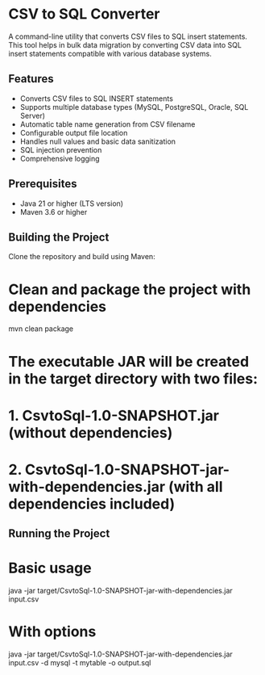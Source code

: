 # CSV to SQL Converter

A command-line utility that converts CSV files to SQL insert statements. This tool helps in bulk data migration by converting CSV data into SQL insert statements compatible with various database systems.

## Features

- Converts CSV files to SQL INSERT statements
- Supports multiple database types (MySQL, PostgreSQL, Oracle, SQL Server)
- Automatic table name generation from CSV filename
- Configurable output file location
- Handles null values and basic data sanitization
- SQL injection prevention
- Comprehensive logging

## Prerequisites

- Java 21 or higher (LTS version)
- Maven 3.6 or higher

## Building the Project

Clone the repository and build using Maven: 
# Clean and package the project with dependencies
mvn clean package

# The executable JAR will be created in the target directory with two files:
# 1. CsvtoSql-1.0-SNAPSHOT.jar (without dependencies)
# 2. CsvtoSql-1.0-SNAPSHOT-jar-with-dependencies.jar (with all dependencies included)

## Running the Project

# Basic usage
java -jar target/CsvtoSql-1.0-SNAPSHOT-jar-with-dependencies.jar input.csv

# With options
java -jar target/CsvtoSql-1.0-SNAPSHOT-jar-with-dependencies.jar input.csv -d mysql -t mytable -o output.sql